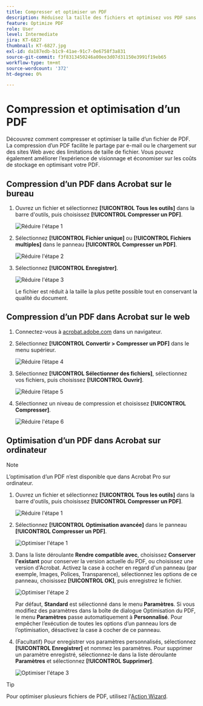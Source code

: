 ```yaml
---
title: Compresser et optimiser un PDF
description: Réduisez la taille des fichiers et optimisez vos PDF sans compromettre la qualité du partage, de la publication ou de l’archivage
feature: Optimize PDF
role: User
level: Intermediate
jira: KT-6827
thumbnail: KT-6827.jpg
exl-id: da187edb-b1c9-41ae-91c7-0e6758f3a831
source-git-commit: f3f8313450246a00ee3d07d31150e3991f19eb65
workflow-type: tm+mt
source-wordcount: '372'
ht-degree: 0%

---
```


# Compression et optimisation d’un PDF

Découvrez comment compresser et optimiser la taille d’un fichier de PDF. La compression d’un PDF facilite le partage par e-mail ou le chargement sur des sites Web avec des limitations de taille de fichier. Vous pouvez également améliorer l’expérience de visionnage et économiser sur les coûts de stockage en optimisant votre PDF.

## Compression d’un PDF dans Acrobat sur le bureau

1. Ouvrez un fichier et sélectionnez **[!UICONTROL Tous les outils]** dans la barre d&#39;outils, puis choisissez **[!UICONTROL Compresser un PDF]**.

   ![Réduire l&#39;étape 1](../assets/Reduce_1.png)

1. Sélectionnez **[!UICONTROL Fichier unique]** ou **[!UICONTROL Fichiers multiples]** dans le panneau **[!UICONTROL Compresser un PDF]**.

   ![Réduire l&#39;étape 2](../assets/Reduce_2.png)

1. Sélectionnez **[!UICONTROL Enregistrer]**.

   ![Réduire l&#39;étape 3](../assets/Reduce_3.png)

   Le fichier est réduit à la taille la plus petite possible tout en conservant la qualité du document.


## Compression d’un PDF dans Acrobat sur le web

1. Connectez-vous à [acrobat.adobe.com](https://acrobat.adobe.com/fr/fr/) dans un navigateur.

1. Sélectionnez **[!UICONTROL Convertir > Compresser un PDF]** dans le menu supérieur.

   ![Réduire l’étape 4](../assets/Reduce_4.png)

1. Sélectionnez **[!UICONTROL Sélectionner des fichiers]**, sélectionnez vos fichiers, puis choisissez **[!UICONTROL Ouvrir]**.

   ![Réduire l’étape 5](../assets/Reduce_5.png)

1. Sélectionnez un niveau de compression et choisissez **[!UICONTROL Compresser]**.

   ![Réduire l&#39;étape 6](../assets/Reduce_6.png)

## Optimisation d’un PDF dans Acrobat sur ordinateur

>[!NOTE]
>
>L’optimisation d’un PDF n’est disponible que dans Acrobat Pro sur ordinateur.

1. Ouvrez un fichier et sélectionnez **[!UICONTROL Tous les outils]** dans la barre d&#39;outils, puis choisissez **[!UICONTROL Compresser un PDF]**.

   ![Réduire l&#39;étape 1](../assets/Reduce_1.png)

1. Sélectionnez **[!UICONTROL Optimisation avancée]** dans le panneau **[!UICONTROL Compresser un PDF]**.

   ![Optimiser l&#39;étape 1](../assets/Optimize_1.png)

1. Dans la liste déroulante **Rendre compatible avec**, choisissez **Conserver l&#39;existant** pour conserver la version actuelle du PDF, ou choisissez une version d&#39;Acrobat. Activez la case à cocher en regard d&#39;un panneau (par exemple, Images, Polices, Transparence), sélectionnez les options de ce panneau, choisissez **[!UICONTROL OK]**, puis enregistrez le fichier.

   ![Optimiser l&#39;étape 2](../assets/Optimize_2.png)

   Par défaut, **Standard** est sélectionné dans le menu **Paramètres**. Si vous modifiez des paramètres dans la boîte de dialogue Optimisation du PDF, le menu **Paramètres** passe automatiquement à **Personnalisé**. Pour empêcher l’exécution de toutes les options d’un panneau lors de l’optimisation, désactivez la case à cocher de ce panneau.

1. (Facultatif) Pour enregistrer vos paramètres personnalisés, sélectionnez **[!UICONTROL Enregistrer]** et nommez les paramètres. Pour supprimer un paramètre enregistré, sélectionnez-le dans la liste déroulante **Paramètres** et sélectionnez **[!UICONTROL Supprimer]**.

   ![Optimiser l&#39;étape 3](../assets/Optimize_3.png)

>[!TIP]
>
>Pour optimiser plusieurs fichiers de PDF, utilisez l&#39;[Action Wizard](../advanced-tasks/action.md).